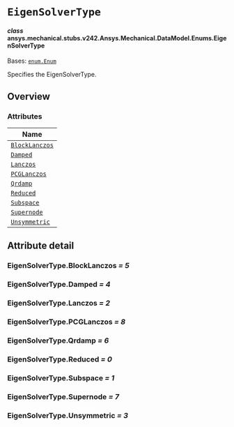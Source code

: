 # `EigenSolverType`



#### *class* ansys.mechanical.stubs.v242.Ansys.Mechanical.DataModel.Enums.EigenSolverType

Bases: [`enum.Enum`](https://docs.python.org/3/library/enum.html#enum.Enum)

Specifies the EigenSolverType.

<!-- !! processed by numpydoc !! -->

<a id="overview"></a>

## Overview

### Attributes

| Name |
| --------------------------------------------------- |
| [`BlockLanczos`](#EigenSolverType.BlockLanczos) |
| [`Damped`](#EigenSolverType.Damped) |
| [`Lanczos`](#EigenSolverType.Lanczos) |
| [`PCGLanczos`](#EigenSolverType.PCGLanczos) |
| [`Qrdamp`](#EigenSolverType.Qrdamp) |
| [`Reduced`](#EigenSolverType.Reduced) |
| [`Subspace`](#EigenSolverType.Subspace) |
| [`Supernode`](#EigenSolverType.Supernode) |
| [`Unsymmetric`](#EigenSolverType.Unsymmetric) |

<a id="attribute-detail"></a>

## Attribute detail

<a id="EigenSolverType.BlockLanczos"></a>

### EigenSolverType.BlockLanczos *= 5*

<a id="EigenSolverType.Damped"></a>

### EigenSolverType.Damped *= 4*

<a id="EigenSolverType.Lanczos"></a>

### EigenSolverType.Lanczos *= 2*

<a id="EigenSolverType.PCGLanczos"></a>

### EigenSolverType.PCGLanczos *= 8*

<a id="EigenSolverType.Qrdamp"></a>

### EigenSolverType.Qrdamp *= 6*

<a id="EigenSolverType.Reduced"></a>

### EigenSolverType.Reduced *= 0*

<a id="EigenSolverType.Subspace"></a>

### EigenSolverType.Subspace *= 1*

<a id="EigenSolverType.Supernode"></a>

### EigenSolverType.Supernode *= 7*

<a id="EigenSolverType.Unsymmetric"></a>

### EigenSolverType.Unsymmetric *= 3*


